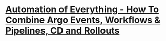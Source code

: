 # [Automation of Everything - How To Combine Argo Events, Workflows & Pipelines, CD and Rollouts](https://youtu.be/XNXJtxkUKeY)
